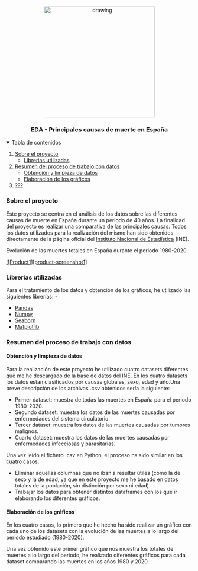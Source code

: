  <!-- IMAGEN DEL PROYECTO -->
 <br />
 <p align="center">
  <img src="https://miro.medium.com/max/488/1*acvIjDmFLqtb_e-uvY3qOA.png" alt="drawing" width="300"/>
   </a>

   <h3 align="center">EDA - Principales causas de muerte en España</h3>


 <!-- TABLA DE CONTENIDOS -->
 <details open="open">
   <summary>Tabla de contenidos</summary>
   <ol>
     <li>
       <a href="#sobre-el-proyecto">Sobre el proyecto</a>
       <ul>
         <li><a href="#librerias-utilizadas">Librerias utilizadas</a></li>
       </ul>
     </li>
     <li>
       <a href="#resumen-del-proceso-de-trabajo-con-datos">Resumen del proceso de trabajo con datos</a>
       <ul>
         <li><a href="#obtención-y-limpieza-de-datos">Obtención y limpieza de datos</a></li>
         <li><a href="#elbaoración-de-los-grágicos">Elaboración de los gráficos</a></li>
       </ul>
     </li>
     <li><a href="#???">???</a></li>
   </ol>
 </details>



 <!-- SOBRE EL PROYECTO -->
### Sobre el proyecto

Este proyecto se centra en el análisis de los datos sobre las diferentes causas de muerte en España durante un periodo de 40 años. La finalidad del proyecto es realizar una comparativa de las principales causas. Todos los datos utilizados para la realización del mismo han sido obtenidos directamente de la página oficial del <a href="https://www.ine.es/index.htm">Instituto Nacional de Estadística</a> (INE).

 Evolución de las muertes totales en España durante el periodo 1980-2020.

 [![Product1][product-screenshot1]](https://github.com/simranjeet97/SriLanka-Car-Price_EDA-and-DASHboard)

 ### Librerias utilizadas

 Para el tratamiento de los datos y obtención de los gráficos, he utilizado las siguientes librerías: - 
 * [Pandas](https://pandas.pydata.org/)
 * [Numpy](https://numpy.org/)
 * [Seaborn](https://seaborn.pydata.org/)
 * [Matplotlib](https://matplotlib.org/)

### Resumen del proceso de trabajo con datos

#### Obtención y limpieza de datos

Para la realización de este proyecto he utilizado cuatro datasets diferentes que me he descargado de la base de datos del INE. En los cuatro datasets los datos estan clasificados por causas globales, sexo, edad y año.Una breve descripción de los archivos .csv obtenidos sería la siguiente:

- Primer dataset: muestra de todas las muertes en España para el periodo 1980-2020. 
- Segundo dataset: muestra los datos de las muertes causadas por enfermedades del sistema circulatorio.
- Tercer dataset: muestra los datos de las muertes causadas por tumores malignos.
- Cuarto dataset: muestra los datos de las muertes causadas por enfermedades infecciosas y parasitarias.

Una vez leído el fichero .csv en Python, el proceso ha sido similar en los cuatro casos:

- Eliminar aquellas columnas que no iban a resultar útiles (como la de sexo y la de edad, ya que en este proyecto me he basado en datos totales de la población, sin distinción por sexo ni edad).
- Trabajar los datos para obtener distintos dataframes con los que ir elaborando los diferentes gráficos.

#### Elaboración de los gráficos

En los cuatro casos, lo primero que he hecho ha sido realizar un gráfico con cada uno de los datasets con la evolución de las muertes a lo largo del periodo estudiado (1980-2020).

Una vez obtenido este primer gráfico que nos muestra los totales de muertes a lo largo del periodo, he realizado diferentes gráficos para cada dataset comparando las muertes en los años 1980 y 2020.
